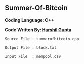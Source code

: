 ## Summer-Of-Bitcoin

**Coding Language: C++**

**Code Written By: [Harshil Gupta](https://github.com/Harshil-Gupta)**

```Source File : summerofbitcoin.cpp ```

```Output File : block.txt ```

```Input File  : mempool.csv ```
